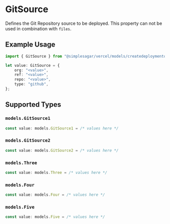 # GitSource

Defines the Git Repository source to be deployed. This property can not be used in combination with `files`.

## Example Usage

```typescript
import { GitSource } from "@simplesagar/vercel/models/createdeploymentop.js";

let value: GitSource = {
    org: "<value>",
    ref: "<value>",
    repo: "<value>",
    type: "github",
};
```

## Supported Types

### `models.GitSource1`

```typescript
const value: models.GitSource1 = /* values here */
```

### `models.GitSource2`

```typescript
const value: models.GitSource2 = /* values here */
```

### `models.Three`

```typescript
const value: models.Three = /* values here */
```

### `models.Four`

```typescript
const value: models.Four = /* values here */
```

### `models.Five`

```typescript
const value: models.Five = /* values here */
```

